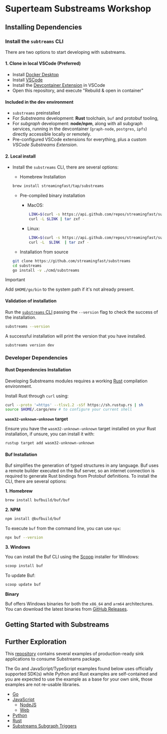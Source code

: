 # Superteam Substreams Workshop

## Installing Dependencies

### Install the `subtreams` CLI

There are two options to start developing with substreams.

#### 1. Clone in local VSCode (Preferred)

- Install [Docker Desktop](https://www.docker.com/products/docker-desktop/)
- Install [VSCode](https://code.visualstudio.com/download)
- Install the [Devcontainer Extension](https://marketplace.visualstudio.com/items?itemName=ms-vscode-remote.remote-containers) in VSCode
- Open this repository, and execute "Rebuild & open in container"

#### Included in the dev environment

- `substreams` preinstalled
- For _Substreams_ development: **Rust** toolchain, `buf` and protobuf tooling,
- For _subgraph_ development: **node/npm**, along with all subgraph services, running in the devcontainer (`graph-node`, `postgres`, `ipfs`) directly accessible locally or remotely.
- Pre-configured VSCode extensions for everything, plus a custom _VSCode Substreams Extension_.

#### 2. Local install

- Install the `substreams` CLI, there are several options:

  - Homebrew Installation

  ```zsh
  brew install streamingfast/tap/substreams
  ```

  - Pre-compiled binary installation

    - MacOS:

    ```bash
        LINK=$(curl -s https://api.github.com/repos/streamingfast/substreams/releases/latest | awk "/download.url.*$(uname -s | tr '[:upper:]' '[:lower:]')\_$(uname -m)/ {print \$2}" | sed 's/"//g')
        curl -L $LINK | tar zxf -
    ```

    - Linux:

    ```bash
        LINK=$(curl -s https://api.github.com/repos/streamingfast/substreams/releases/latest | awk "/download.url.*linux_$(uname -m)/ {print \$2}" | sed 's/"//g')
        curl -L  $LINK  | tar zxf -
    ```

  - Installation from source

  ```bash
  git clone https://github.com/streamingfast/substreams
  cd substreams
  go install -v ./cmd/substreams

  ```

> [!IMPORTANT]
> Add `$HOME/go/bin` to the system path if it's not already present.

#### Validation of installation

Run the [`substreams` CLI](https://docs.substreams.dev/reference-material/substreams-cli/command-line-interface) passing the `--version` flag to check the success of the installation.

```bash
substreams --version
```

A successful installation will print the version that you have installed.

```bash
substreams version dev
```

### Developer Dependencies

#### Rust Dependencies Installation

Developing Substreams modules requires a working [Rust](https://www.rust-lang.org/) compilation environment.

Install Rust through `curl` using:

```bash
curl --proto '=https' --tlsv1.2 -sSf https://sh.rustup.rs | sh
source $HOME/.cargo/env # to configure your current shell
```

**`wasm32-unknown-unknown` target**

Ensure you have the `wasm32-unknown-unknown` target installed on your Rust installation, if unsure, you can install it with:

```bash
rustup target add wasm32-unknown-unknown
```

#### Buf Installation

Buf simplifies the generation of typed structures in any language. Buf uses a remote builder executed on the Buf server, so an internet connection is required to generate Rust bindings from Protobuf definitions. To install the CLI, there are several options:

**1. Homebrew**

```zsh
brew install bufbuild/buf/buf
```

**2. NPM**

```bash
npm install @bufbuild/buf
```

To execute `buf` from the command line, you can use `npx`:

```bash
npx buf --version
```

**3. Windows**

You can install the Buf CLI using the [Scoop](https://scoop.sh/) installer for Windows:

```bash
scoop install buf
```

To update Buf:

```bash
scoop update buf
```

**Binary**

Buf offers Windows binaries for both the `x86_64` and `arm64` architectures. You can download the latest binaries from [GitHub Releases](https://github.com/bufbuild/buf/releases/latest).

## Getting Started with Substreams

## Further Exploration

This [repository](http://github.com/streamingfast/substreams-sink-examples) contains several examples of production-ready sink applications to consume Substreams package.

The Go and JavaScript/TypeScript examples found below uses officially supported SDK(s) while Python and Rust examples are self-contained and you are expected to use the example as a base for your own sink, those examples are not re-usable libraries.

- [Go](https://github.com/streamingfast/substreams-sink-examples/blob/master/go/README.md)
- [JavaScript](https://github.com/streamingfast/substreams-sink-examples/blob/master/javascript/README.md)
  - [NodeJS](https://github.com/streamingfast/substreams-sink-examples/blob/master/javascript/node/README.md)
  - [Web](https://github.com/streamingfast/substreams-sink-examples/blob/master/javascript/web/README.md)
- [Python](https://github.com/streamingfast/substreams-sink-examples/blob/master/python/README.md)
- [Rust](https://github.com/streamingfast/substreams-sink-examples/blob/master/rust/README.md)
- [Substreams Subgraph Triggers](https://github.com/streamingfast/substreams-sink-examples/blob/master/subgraph-triggers/README.md)
